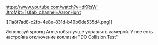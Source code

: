 https://www.youtube.com/watch?v=dKRsW-JtroM&t=1s&ab_channel=AaronHunt

![[1a8f7ad8-c2fb-4e8e-831d-b49b6de535d4.png]]

Используй sprong Arm,чтобы лучше управлять камерой. У нее есть настройка отключение коллизии "DO Collision Test"